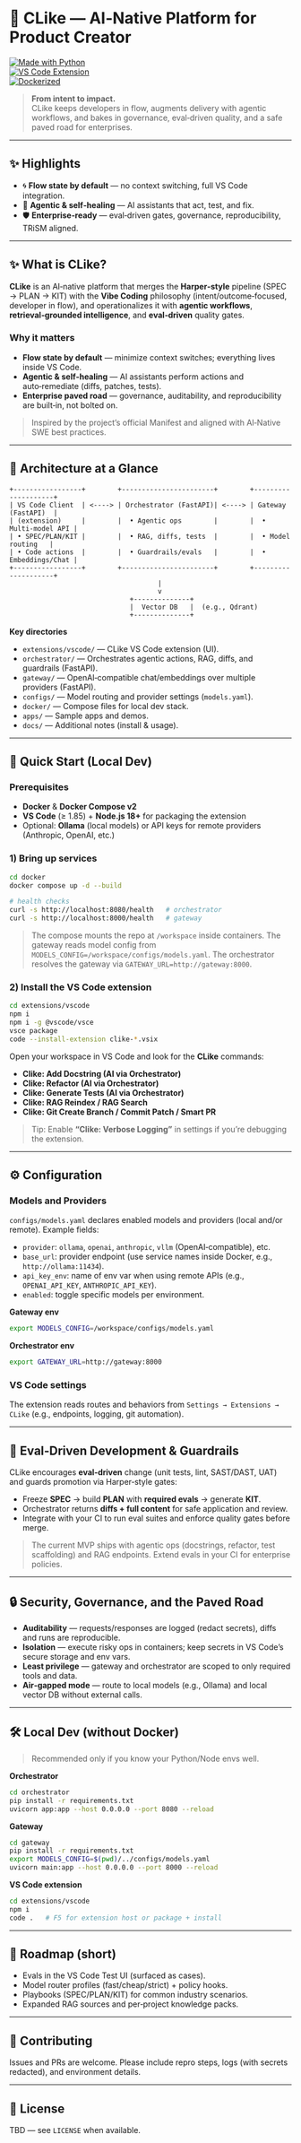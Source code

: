 # 🚀 CLike — AI‑Native Platform for Product Creator

[![Made with Python](https://img.shields.io/badge/Made%20with-Python-3776AB?logo=python)](https://www.python.org/)  
[![VS Code Extension](https://img.shields.io/badge/VS%20Code-Extension-007ACC?logo=visualstudiocode)](extensions/vscode)  
[![Dockerized](https://img.shields.io/badge/Run%20with-Docker-2496ED?logo=docker)](docker)  

> **From intent to impact.**  
> CLike keeps developers in flow, augments delivery with agentic workflows, and bakes in governance, eval‑driven quality, and a safe paved road for enterprises.

---

## ✨ Highlights
- 🌀 **Flow state by default** — no context switching, full VS Code integration.  
- 🤖 **Agentic & self‑healing** — AI assistants that act, test, and fix.  
- 🛡️ **Enterprise‑ready** — eval‑driven gates, governance, reproducibility, TRiSM aligned.  

---

## ✨ What is CLike?

**CLike** is an AI‑native platform that merges the **Harper‑style** pipeline (SPEC → PLAN → KIT) with the **Vibe Coding** philosophy (intent/outcome‑focused, developer in flow), and operationalizes it with **agentic workflows**, **retrieval‑grounded intelligence**, and **eval‑driven** quality gates.

### Why it matters
- **Flow state by default** — minimize context switches; everything lives inside VS Code.
- **Agentic & self‑healing** — AI assistants perform actions and auto‑remediate (diffs, patches, tests).
- **Enterprise paved road** — governance, auditability, and reproducibility are built‑in, not bolted on.

> Inspired by the project’s official Manifest and aligned with AI‑Native SWE best practices.

---

## 🧱 Architecture at a Glance

```
+-----------------+        +-----------------------+        +--------------------+
| VS Code Client  | <----> | Orchestrator (FastAPI)| <----> | Gateway (FastAPI)  |
| (extension)     |        |  • Agentic ops        |        |  • Multi-model API |
| • SPEC/PLAN/KIT |        |  • RAG, diffs, tests  |        |  • Model routing   |
| • Code actions  |        |  • Guardrails/evals   |        |  • Embeddings/Chat |
+-----------------+        +-----------------------+        +--------------------+
                                     |
                                     v
                              +--------------+
                              |  Vector DB   |  (e.g., Qdrant)
                              +--------------+
```

**Key directories**
- `extensions/vscode/` — CLike VS Code extension (UI).
- `orchestrator/` — Orchestrates agentic actions, RAG, diffs, and guardrails (FastAPI).
- `gateway/` — OpenAI‑compatible chat/embeddings over multiple providers (FastAPI).
- `configs/` — Model routing and provider settings (`models.yaml`).
- `docker/` — Compose files for local dev stack.
- `apps/` — Sample apps and demos.
- `docs/` — Additional notes (install & usage).

---

## 🚀 Quick Start (Local Dev)

### Prerequisites
- **Docker** & **Docker Compose v2**
- **VS Code** (≥ 1.85) + **Node.js 18+** for packaging the extension
- Optional: **Ollama** (local models) or API keys for remote providers (Anthropic, OpenAI, etc.)

### 1) Bring up services
```bash
cd docker
docker compose up -d --build

# health checks
curl -s http://localhost:8080/health   # orchestrator
curl -s http://localhost:8000/health   # gateway
```

> The compose mounts the repo at `/workspace` inside containers. The gateway reads model config from `MODELS_CONFIG=/workspace/configs/models.yaml`. The orchestrator resolves the gateway via `GATEWAY_URL=http://gateway:8000`.

### 2) Install the VS Code extension
```bash
cd extensions/vscode
npm i
npm i -g @vscode/vsce
vsce package
code --install-extension clike-*.vsix
```

Open your workspace in VS Code and look for the **CLike** commands:
- **Clike: Add Docstring (AI via Orchestrator)**
- **Clike: Refactor (AI via Orchestrator)**
- **Clike: Generate Tests (AI via Orchestrator)**
- **Clike: RAG Reindex / RAG Search**
- **Clike: Git Create Branch / Commit Patch / Smart PR**

> Tip: Enable **“Clike: Verbose Logging”** in settings if you’re debugging the extension.

---

## ⚙️ Configuration

### Models and Providers
`configs/models.yaml` declares enabled models and providers (local and/or remote). Example fields:
- `provider`: `ollama`, `openai`, `anthropic`, `vllm` (OpenAI‑compatible), etc.
- `base_url`: provider endpoint (use service names inside Docker, e.g., `http://ollama:11434`).
- `api_key_env`: name of env var when using remote APIs (e.g., `OPENAI_API_KEY`, `ANTHROPIC_API_KEY`).
- `enabled`: toggle specific models per environment.

**Gateway env**
```bash
export MODELS_CONFIG=/workspace/configs/models.yaml
```

**Orchestrator env**
```bash
export GATEWAY_URL=http://gateway:8000
```

### VS Code settings
The extension reads routes and behaviors from `Settings → Extensions → CLike` (e.g., endpoints, logging, git automation).

---

## 🧪 Eval‑Driven Development & Guardrails

CLike encourages **eval‑driven** change (unit tests, lint, SAST/DAST, UAT) and guards promotion via Harper‑style gates:
- Freeze **SPEC** → build **PLAN** with **required evals** → generate **KIT**.
- Orchestrator returns **diffs + full content** for safe application and review.
- Integrate with your CI to run eval suites and enforce quality gates before merge.

> The current MVP ships with agentic ops (docstrings, refactor, test scaffolding) and RAG endpoints. Extend evals in your CI for enterprise policies.

---

## 🔒 Security, Governance, and the Paved Road

- **Auditability** — requests/responses are logged (redact secrets), diffs and runs are reproducible.
- **Isolation** — execute risky ops in containers; keep secrets in VS Code’s secure storage and env vars.
- **Least privilege** — gateway and orchestrator are scoped to only required tools and data.
- **Air‑gapped mode** — route to local models (e.g., Ollama) and local vector DB without external calls.

---

## 🛠️ Local Dev (without Docker)

> Recommended only if you know your Python/Node envs well.

**Orchestrator**
```bash
cd orchestrator
pip install -r requirements.txt
uvicorn app:app --host 0.0.0.0 --port 8080 --reload
```

**Gateway**
```bash
cd gateway
pip install -r requirements.txt
export MODELS_CONFIG=$(pwd)/../configs/models.yaml
uvicorn main:app --host 0.0.0.0 --port 8000 --reload
```

**VS Code extension**
```bash
cd extensions/vscode
npm i
code .   # F5 for extension host or package + install
```

---

## 🧭 Roadmap (short)

- Evals in the VS Code Test UI (surfaced as cases).
- Model router profiles (fast/cheap/strict) + policy hooks.
- Playbooks (SPEC/PLAN/KIT) for common industry scenarios.
- Expanded RAG sources and per‑project knowledge packs.

---

## 🤝 Contributing

Issues and PRs are welcome. Please include repro steps, logs (with secrets redacted), and environment details.

---

## 📝 License

TBD — see `LICENSE` when available.
